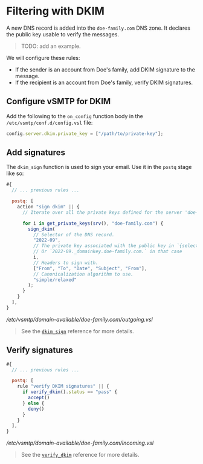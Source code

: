 # Filtering with DKIM

A new DNS record is added into the `doe-family.com` DNS zone. It declares the public key usable to verify the messages.

> TODO: add an example.

We will configure these rules:

- If the sender is an account from Doe's family, add DKIM signature to the message.
- If the recipient is an account from Doe's family, verify DKIM signatures.

## Configure vSMTP for DKIM

Add the following to the `on_config` function body in the `/etc/vsmtp/conf.d/config.vsl` file:

```js
config.server.dkim.private_key = ["/path/to/private-key"];
```

## Add signatures

The `dkim_sign` function is used to sign your email. Use it in the `postq` stage like so:

```js
#{
  // ... previous rules ...

  postq: [
    action "sign dkim" || {
      // Iterate over all the private keys defined for the server 'doe-family.com'

      for i in get_private_keys(srv(), "doe-family.com") {
        sign_dkim(
          // Selector of the DNS record.
          "2022-09",
          // The private key associated with the public key in `{selector}._domainkey.{sdid}`
          // Or `2022-09._domainkey.doe-family.com.` in that case
          i,
          // Headers to sign with.
          ["From", "To", "Date", "Subject", "From"],
          // Canonicalization algorithm to use.
          "simple/relaxed"
        );
      }
    }
  ],
}
```

<p class="ann"> <i>/etc/vsmtp/domain-available/doe-family.com/outgoing.vsl</i> </p>

> See the [`dkim_sign`][sign_dkim_fn_ref] reference for more details.

## Verify signatures

```js
#{
  // ... previous rules ...

  postq: [
    rule "verify DKIM signatures" || {
      if verify_dkim().status == "pass" {
        accept()
      } else {
        deny()
      }
    }
  ],
}
```

<p class="ann"> <i>/etc/vsmtp/domain-available/doe-family.com/incoming.vsl</i> </p>

> See the [`verify_dkim`][verify_dkim_fn_ref] reference for more details.

[verify_dkim_fn_ref]: ../../../ref/vSL/api/fn::global::dkim.md
[sign_dkim_fn_ref]: ../../../ref/vSL/api/fn::global::dkim.md
